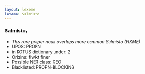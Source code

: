 ```yaml
---
layout: lexeme
lexeme: Salmisto
---
```


###  Salmisto₁

* _This rare proper noun overlaps more common *Salmisto* (FIXME)_
* UPOS:  PROPN
* in KOTUS dictionary under:  2
* Origins: [fiwikt](https://fi.wiktionary.org/wiki/Salmisto) finer 
* Possible NER class:  GEO
* Blacklisted:  PROPN-BLOCKING

